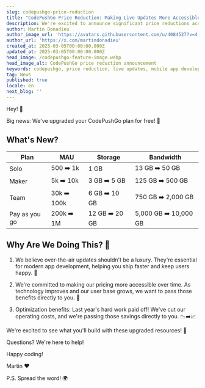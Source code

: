```yaml
---
slug: codepushgo-price-reduction
title: "CodePushGo Price Reduction: Making Live Updates More Accessible"
description: We're excited to announce significant price reductions across all CodePushGo plans, making live updates more accessible for developers of all sizes.
author: Martin Donadieu
author_image_url: 'https://avatars.githubusercontent.com/u/4084527?v=4'
author_url: 'https://x.com/martindonadieu'
created_at: 2025-03-05T00:00:00.000Z
updated_at: 2025-03-05T00:00:00.000Z
head_image: /codepushgo-feature-image.webp
head_image_alt: CodePushGo price reduction announcement
keywords: codepushgo, price reduction, live updates, mobile app development, capacitor
tag: News
published: true
locale: en
next_blog: ''
---
```


Hey! 🎉

Big news: We've upgraded your CodePushGo plan for free! 🚀

## What's New?

| Plan | MAU | Storage | Bandwidth |
|------|-----|---------|-----------|
| Solo | 500 ➡️ 1k | 1 GB | 13 GB ➡️ 50 GB |
| Maker | 5k ➡️ 10k | 3 GB ➡️ 5 GB | 125 GB ➡️ 500 GB |
| Team | 30k ➡️ 100k | 6 GB ➡️ 10 GB | 750 GB ➡️ 2,000 GB |
| Pay as you go | 200k ➡️ 1M | 12 GB ➡️ 20 GB | 5,000 GB ➡️ 10,000 GB |

## Why Are We Doing This? 🤔

1. We believe over-the-air updates shouldn't be a luxury. They're essential for modern app development, helping you ship faster and keep users happy. 🚀

2. We're committed to making our pricing more accessible over time. As technology improves and our user base grows, we want to pass those benefits directly to you. 💖

3. Optimization benefits: Last year's hard work paid off! We've cut our operating costs, and we're passing those savings directly to you. 📉➡️📈

We're excited to see what you'll build with these upgraded resources! 🎉

Questions? We're here to help!

Happy coding!

Martin ❤️

P.S. Spread the word! 🌍

